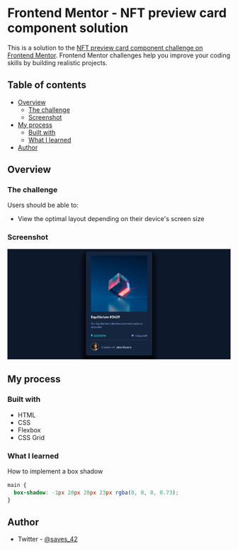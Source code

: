 # Frontend Mentor - NFT preview card component solution

This is a solution to the [NFT preview card component challenge on Frontend Mentor](https://www.frontendmentor.io/challenges/nft-preview-card-component-SbdUL_w0U). Frontend Mentor challenges help you improve your coding skills by building realistic projects. 

## Table of contents

- [Overview](#overview)
  - [The challenge](#the-challenge)
  - [Screenshot](#screenshot)
- [My process](#my-process)
  - [Built with](#built-with)
  - [What I learned](#what-i-learned)
- [Author](#author)



## Overview

### The challenge

Users should be able to:

- View the optimal layout depending on their device's screen size


### Screenshot

![](images/final.JPG)



## My process

### Built with

- HTML
- CSS
- Flexbox
- CSS Grid


### What I learned

How to implement a box shadow


```css
main {
  box-shadow: -1px 28px 28px 23px rgba(0, 0, 0, 0.73);
}
```



## Author

- Twitter - [@saves_42](https://www.twitter.com/saves_42)

